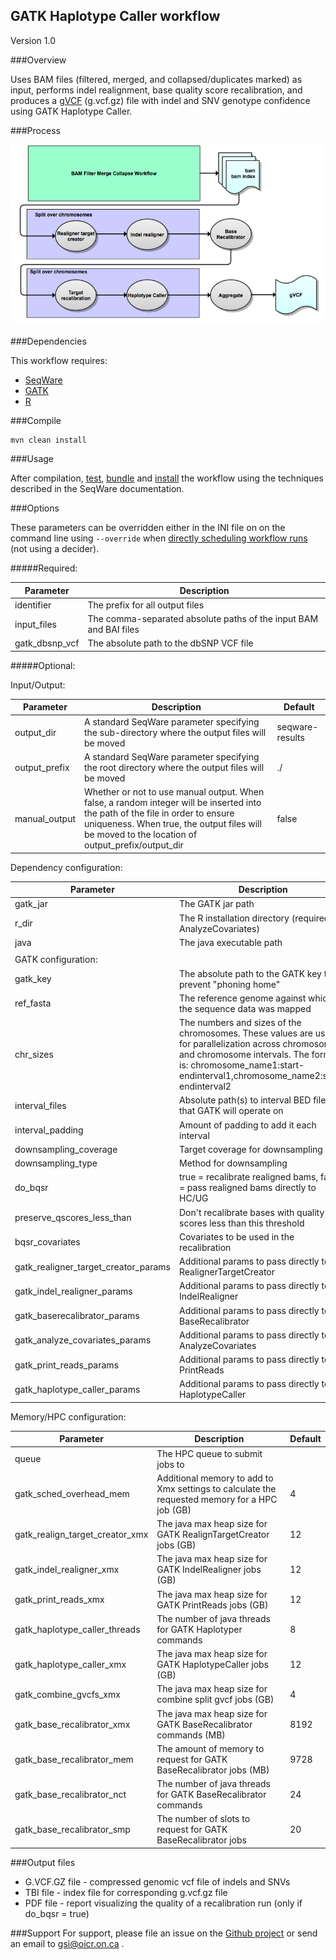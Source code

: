 ## GATK Haplotype Caller workflow

Version 1.0

###Overview

Uses BAM files (filtered, merged, and collapsed/duplicates marked) as input, performs indel realignment, base quality score recalibration, and produces a [gVCF](https://www.broadinstitute.org/gatk/guide/article?id=4017) (g.vcf.gz) file with indel and SNV genotype confidence using GATK Haplotype Caller.

###Process

![haplotype caller](docs/haplotype_caller.png)

###Dependencies

This workflow requires:

* [SeqWare](http://seqware.github.io/)
* [GATK](https://www.broadinstitute.org/gatk/)
* [R](https://www.r-project.org/)

###Compile

    mvn clean install

###Usage

After compilation, [test](http://seqware.github.io/docs/3-getting-started/developer-tutorial/#testing-the-workflow), [bundle](http://seqware.github.io/docs/3-getting-started/developer-tutorial/#packaging-the-workflow-into-a-workflow-bundle) and [install](http://seqware.github.io/docs/3-getting-started/admin-tutorial/#how-to-install-a-workflow) the workflow using the techniques described in the SeqWare documentation.

###Options

These parameters can be overridden either in the INI file on on the command line using `--override` when [directly scheduling workflow runs](http://seqware.github.io/docs/3-getting-started/user-tutorial/#listing-available-workflows-and-their-parameters) (not using a decider).

#####Required:

Parameter | Description
---|---
identifier | The prefix for all output files
input_files	| The comma-separated absolute paths of the input BAM and BAI files
gatk_dbsnp_vcf | The absolute path to the dbSNP VCF file

#####Optional:


Input/Output:

Parameter | Description | Default
---|---|---
output_dir | A standard SeqWare parameter specifying the sub-directory where the output files will be moved | seqware-results
output_prefix | A standard SeqWare parameter specifying the root directory where the output files will be moved | ./
manual_output | Whether or not to use manual output. When false, a random integer will be inserted into the path of the file in order to ensure uniqueness. When true, the output files will be moved to the location of output_prefix/output_dir | false

Dependency configuration:

Parameter | Description | Default
---|---|---
gatk_jar | The GATK jar path | $\{workflow_bundle_dir}/Workflow_Bundle_$\{project.artifactId}/$\{project.version}/bin/
r_dir | The R installation directory (required for AnalyzeCovariates) | /oicr/local/analysis/sw/R/R-3.1.0/
java | The java executable path | $\{workflow_bundle_dir}/Workflow_Bundle_$\{project.artifactId}/$\{project.version}/bin/
||
GATK configuration: ||
gatk_key | The absolute path to the GATK key to prevent "phoning home" | /.mounts/labs/PDE/data/gatkAnnotationResources/GATK_public.key
ref_fasta | The reference genome against which the sequence data was mapped | /oicr/data/reference/genomes/homo_sapiens_mc/UCSC/hg19_random/Genomic/references/fasta/original/hg19_random.fa
chr_sizes | The numbers and sizes of the chromosomes. These values are used for parallelization across chromosomes and chromosome intervals. The format is: chromosome_name1:start-endinterval1,chromosome_name2:start-endinterval2 | chr1,chr2,chr3,chr4,chr5,chr6,chr7,chr8,chr9,chr10,chr11,chr12,chr13,chr14,chr15,chr16,chr17,chr18,chr19,chr20,chr21,chr22,chrX,chrY,chrM
interval_files | Absolute path(s) to interval BED file(s) that GATK will operate on | 
interval_padding | Amount of padding to add it each interval | 100
downsampling_coverage | Target coverage for downsampling |
downsampling_type | Method for downsampling | 
do_bqsr	| true = recalibrate realigned bams, false = pass realigned bams directly to HC/UG | true
preserve_qscores_less_than | Don't recalibrate bases with quality scores less than this threshold | 6
bqsr_covariates | Covariates to be used in the recalibration | ReadGroupCovariate,QualityScoreCovariate,CycleCovariate,ContextCovariate,RepeatLengthCovariate,RepeatUnitCovariate,RepeatUnitAndLengthCovariate
gatk_realigner_target_creator_params | Additional params to pass directly to RealignerTargetCreator | 
gatk_indel_realigner_params	 | Additional params to pass directly to IndelRealigner | 
gatk_baserecalibrator_params | Additional params to pass directly to BaseRecalibrator | 
gatk_analyze_covariates_params | Additional params to pass directly to AnalyzeCovariates | 
gatk_print_reads_params	 | Additional params to pass directly to PrintReads | 
gatk_haplotype_caller_params | Additional params to pass directly to HaplotypeCaller |	 

Memory/HPC configuration:

Parameter | Description | Default
---|---|---
queue | The HPC queue to submit jobs to |
gatk_sched_overhead_mem |  Additional memory to add to Xmx settings to calculate the requested memory for a HPC job (GB) | 4
gatk_realign_target_creator_xmx | The java max heap size for GATK RealignTargetCreator jobs (GB) | 12
gatk_indel_realigner_xmx | The java max heap size for GATK IndelRealigner jobs (GB) | 12
gatk_print_reads_xmx | The java max heap size for GATK PrintReads jobs (GB) | 12
gatk_haplotype_caller_threads | The number of java threads for GATK Haplotyper commands | 8
gatk_haplotype_caller_xmx | The java max heap size for GATK HaplotypeCaller jobs (GB) | 12
gatk_combine_gvcfs_xmx | The java max heap size for combine split gvcf jobs (GB) | 4
gatk_base_recalibrator_xmx | The java max heap size for GATK BaseRecalibrator commands (MB) | 8192
gatk_base_recalibrator_mem | The amount of memory to request for GATK BaseRecalibrator jobs (MB) | 9728
gatk_base_recalibrator_nct | The number of java threads for GATK BaseRecalibrator commands | 24
gatk_base_recalibrator_smp | The number of slots to request for GATK BaseRecalibrator jobs | 20

###Output files

* G.VCF.GZ file - compressed genomic vcf file of indels and SNVs
* TBI file - index file for corresponding g.vcf.gz file
* PDF file - report visualizing the quality of a recalibration run (only if do_bqsr = true)

###Support
For support, please file an issue on the [Github project](https://github.com/oicr-gsi/gatk3) or send an email to gsi@oicr.on.ca .
